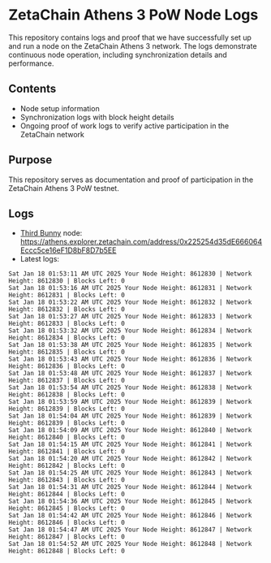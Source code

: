 # ZetaChain Athens 3 PoW Node Logs
This repository contains logs and proof that we have successfully set up and run a node on the ZetaChain Athens 3 network. The logs demonstrate continuous node operation, including synchronization details and performance.

## Contents
- Node setup information
- Synchronization logs with block height details
- Ongoing proof of work logs to verify active participation in the ZetaChain network

## Purpose
This repository serves as documentation and proof of participation in the ZetaChain Athens 3 PoW testnet.

## Logs

- [Third Bunny](https://thirdbunny.xyz/) node: https://athens.explorer.zetachain.com/address/0x225254d35dE666064Eccc5ce16eF1D8bF8D7b5EE
- Latest logs:
```
Sat Jan 18 01:53:11 AM UTC 2025 Your Node Height: 8612830 | Network Height: 8612830 | Blocks Left: 0
Sat Jan 18 01:53:16 AM UTC 2025 Your Node Height: 8612831 | Network Height: 8612831 | Blocks Left: 0
Sat Jan 18 01:53:22 AM UTC 2025 Your Node Height: 8612832 | Network Height: 8612832 | Blocks Left: 0
Sat Jan 18 01:53:27 AM UTC 2025 Your Node Height: 8612833 | Network Height: 8612833 | Blocks Left: 0
Sat Jan 18 01:53:32 AM UTC 2025 Your Node Height: 8612834 | Network Height: 8612834 | Blocks Left: 0
Sat Jan 18 01:53:38 AM UTC 2025 Your Node Height: 8612835 | Network Height: 8612835 | Blocks Left: 0
Sat Jan 18 01:53:43 AM UTC 2025 Your Node Height: 8612836 | Network Height: 8612836 | Blocks Left: 0
Sat Jan 18 01:53:48 AM UTC 2025 Your Node Height: 8612837 | Network Height: 8612837 | Blocks Left: 0
Sat Jan 18 01:53:54 AM UTC 2025 Your Node Height: 8612838 | Network Height: 8612838 | Blocks Left: 0
Sat Jan 18 01:53:59 AM UTC 2025 Your Node Height: 8612839 | Network Height: 8612839 | Blocks Left: 0
Sat Jan 18 01:54:04 AM UTC 2025 Your Node Height: 8612839 | Network Height: 8612839 | Blocks Left: 0
Sat Jan 18 01:54:09 AM UTC 2025 Your Node Height: 8612840 | Network Height: 8612840 | Blocks Left: 0
Sat Jan 18 01:54:15 AM UTC 2025 Your Node Height: 8612841 | Network Height: 8612841 | Blocks Left: 0
Sat Jan 18 01:54:20 AM UTC 2025 Your Node Height: 8612842 | Network Height: 8612842 | Blocks Left: 0
Sat Jan 18 01:54:25 AM UTC 2025 Your Node Height: 8612843 | Network Height: 8612843 | Blocks Left: 0
Sat Jan 18 01:54:31 AM UTC 2025 Your Node Height: 8612844 | Network Height: 8612844 | Blocks Left: 0
Sat Jan 18 01:54:36 AM UTC 2025 Your Node Height: 8612845 | Network Height: 8612845 | Blocks Left: 0
Sat Jan 18 01:54:42 AM UTC 2025 Your Node Height: 8612846 | Network Height: 8612846 | Blocks Left: 0
Sat Jan 18 01:54:47 AM UTC 2025 Your Node Height: 8612847 | Network Height: 8612847 | Blocks Left: 0
Sat Jan 18 01:54:52 AM UTC 2025 Your Node Height: 8612848 | Network Height: 8612848 | Blocks Left: 0
```
